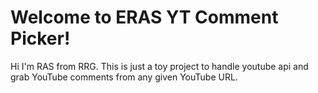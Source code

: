 # Welcome to ERAS YT Comment Picker!

Hi I'm RAS from RRG. This is just a toy project to handle youtube api and grab YouTube comments from any given YouTube URL.
